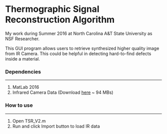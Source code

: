 # Thermographic Signal Reconstruction Algorithm
My work during Summer 2016 at North Carolina A&T State University as NSF Researcher.

This GUI program allows users to retrieve synthesized higher quality image from IR Camera. This could be helpful in detecting hard-to-find defects inside a material.


### Dependencies
----------------
1. MatLab 2016
2. Infrared Camera Data (Download [here](https://drive.google.com/open?id=0ByoFGh573uhzUUtCX1pJQnJtdDA) ~ 94 MBs)

### How to use
--------------

1. Open TSR_V2.m
2. Run and click Import button to load IR data

